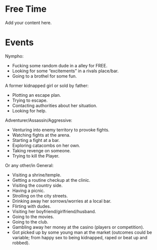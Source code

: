 # Free Time #

Add your content here.


# Events #
Nympho:
  * Fucking some random dude in a alley for FREE.
  * Looking for some “excitements” in a rivals place/bar.
  * Going to a brothel for some fun.

A former kidnapped girl or sold by father:
  * Plotting an escape plan.
  * Trying to escape.
  * Contacting authorities about her situation.
  * Looking for help.

Adventurer/Assassin/Aggressive:
  * Venturing into enemy territory to provoke fights.
  * Watching fights at the arena.
  * Starting a fight at a bar.
  * Exploring catacombs on her own.
  * Taking revenge on someone.
  * Trying to kill the Player.

Or any other/in General:
  * Visiting a shrine/temple.
  * Getting a routine checkup at the clinic.
  * Visiting the country side.
  * Having a picnic.
  * Strolling on the city streets.
  * Drinking away her sorrows/worries at a local bar.
  * Flirting with dudes.
  * Visiting her boyfriend/girlfriend/husband.
  * Going to the movies.
  * Going to the club.
  * Gambling away her money at the casino (players or competition).
  * Got picked up by some young man at the market (outcomes could be variable; from happy sex to being kidnapped, raped or beat up and robbed).